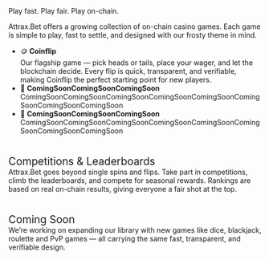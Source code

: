 
<div class="ab-hero ab-hero-fairness ab-hero-parallax">
	<div class="ab-subtitle ab-fairness-highlight ab-hero-title">
		<div class="ab-hero-glow"></div>
		<span>Play fast. Play fair. Play on-chain.</span>
	</div>
	<p>
		Attrax.Bet offers a growing collection of on-chain casino games. Each game is simple to play, fast to settle, and designed with our frosty theme in mind.
	</p>
</div>


<ul class="ab-fairness-list">
	<li>🪙 <b class="ab-green">Coinflip</b><br>Our flagship game — pick heads or tails, place your wager, and let the blockchain decide. Every flip is quick, transparent, and verifiable, making Coinflip the perfect starting point for new players.</li>
	<li class="ab-blur">🎰 <b class="ab-green">ComingSoonComingSoonComingSoon</b><br>ComingSoonComingSoonComingSoonComingSoonComingSoonComingSoonComingSoonComingSoon</li>
	<li class="ab-blur">🎡 <b class="ab-green">ComingSoonComingSoonComingSoon</b><br>ComingSoonComingSoonComingSoonComingSoonComingSoonComingSoonComingSoonComingSoon</li>
</ul>

<div class="ab-games-section">
	<div class="ab-subtitle ab-green" style="font-size:1.3rem; margin-top:2.5rem;"> Competitions & Leaderboards</div>
	<div style="margin-bottom:1.5rem;">
		Attrax.Bet goes beyond single spins and flips. Take part in competitions, climb the leaderboards, and compete for seasonal rewards. Rankings are based on real on-chain results, giving everyone a fair shot at the top.
	</div>
	<div class="ab-subtitle ab-green" style="font-size:1.3rem; margin-top:2.5rem;"> Coming Soon</div>
	<div style="margin-bottom:1.5rem;">
		We’re working on expanding our library with new games like dice, blackjack, roulette and PvP games — all carrying the same fast, transparent, and verifiable design.
	</div>
</div>
